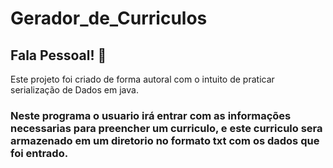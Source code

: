 # Gerador_de_Curriculos
## Fala Pessoal! 👋
Este projeto foi criado de forma autoral com o intuito de praticar serialização de Dados em java.
### Neste programa o usuario irá entrar com as informações necessarias para preencher um curriculo, e este curriculo sera armazenado em um diretorio no formato txt com os dados que foi entrado.<br/>
